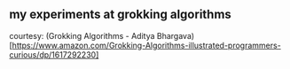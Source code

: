 ## my experiments at grokking algorithms

courtesy: (Grokking Algorithms - Aditya Bhargava)[https://www.amazon.com/Grokking-Algorithms-illustrated-programmers-curious/dp/1617292230]
